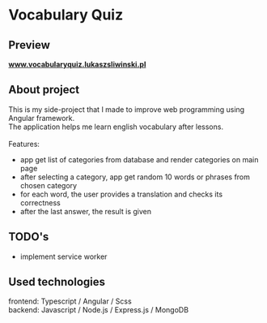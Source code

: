 # Vocabulary Quiz

## Preview

<b>www.vocabularyquiz.lukaszsliwinski.pl</b>

## About project

This is my side-project that I made to improve web programming using Angular framework.<br>
The application helps me learn english vocabulary after lessons.<br><br>
Features:

- app get list of categories from database and render categories on main page
- after selecting a category, app get random 10 words or phrases from chosen category
- for each word, the user provides a translation and checks its correctness
- after the last answer, the result is given

## TODO's
- implement service worker

## Used technologies

frontend: Typescript / Angular / Scss<br>
backend: Javascript / Node.js / Express.js / MongoDB<br>
